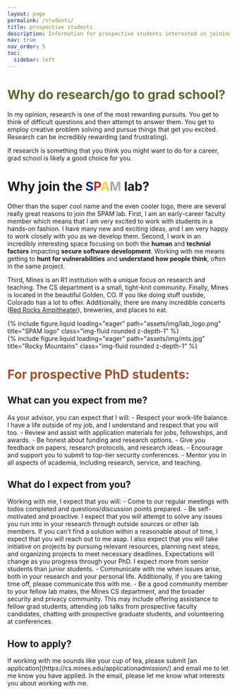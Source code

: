 ```yaml
---
layout: page
permalink: /students/
title: prospective students
description: Information for prospective students interested in joining the SPAM lab
nav: true
nav_order: 5
toc:
  sidebar: left
---
```

<h1><span style="color:DarkOliveGreen;">Why do research/go to grad school?</span></h1>
In my opinion, research is one of the most rewarding pursuits. You get to think of difficult questions and then attempt to answer them. You get to employ creative problem solving and pursue things that get you excited. Research can be incredibly rewarding (and frustrating). 

If research is something that you think you might want to do for a career, grad school is likely a good choice for you.

<h1>Why join the <span style="color:#102e82;">S</span><span style="color:#bf2c34;">P</span><span style="color:#f6d047;">A</span><span style="color:#aaaaaa;">M</span> lab?</h1> 

Other than the super cool name and the even cooler logo, there are several really great reasons to join the SPAM lab. First, I am an early-career faculty member which means that I am very excited to work with students in a hands-on fashion. I have many new and exciting ideas, and I am very happy to work closely with you as we develop them. Second, I work in an incredibly interesting space focusing on both the **human** and **technial factors** impacting **secure software development**. Working with me means getting to **hunt for vulnerabilities** and **understand how people think**, often in the same project.

Third, Mines is an R1 institution with a unique focus on research and teaching. The CS department is a small, tight-knit community. Finally, Mines is located in the beautiful Golden, CO. If you like doing stuff oustide, Colorado has a lot to offer. Additionally, there are many incredible concerts ([Red Rocks Ampitheater](https://www.redrocksonline.com/)), breweries, and places to eat. 

<div class="row justify-content-sm-center">
  <div class="col-sm-4 mt-3 mt-md-0">
    {% include figure.liquid loading="eager" path="assets/img/lab_logo.png" title="SPAM logo" class="img-fluid rounded z-depth-1" %}
  </div>
  <div class="col-sm-4 mt-3 mt-md-0">
    {% include figure.liquid loading="eager" path="assets/img/mts.jpg" title="Rocky Mountains" class="img-fluid rounded z-depth-1" %}
  </div>
</div>

<h1><span style="color:#A0522D;">For prospective PhD students:</span></h1>
<h2>What can you expect from me?</h2>
As your advisor, you can expect that I will:
- Respect your work-life balance. I have a life outside of my job, and I understand and respect that you will too.
- Review and assist with application materials for jobs, fellowships, and awards.
- Be honest about funding and research options.
- Give you feedback on papers, research protocols, and research ideas.
- Encourage and support you to submit to top-tier security conferences.
- Mentor you in all aspects of academia, including research, service, and teaching.

<h2>What do I expect from you?</h2>
Working with me, I expect that you will:
- Come to our regular meetings with todos completed and questions/discussion points prepared.
- Be self-motivated and proactive. I expect that you will attempt to solve any issues you run into in your research through outside sources or other lab members. If you can't find a solution within a reasonable about of time, I expect that you will reach out to me asap. I also expect that you will take initiative on projects by pursuing relevant resources, planning next steps, and organizing projects to meet necessary deadlines. Expectations will change as you progress through your PhD. I expect more from senior students than junior students.
- Communicate with me when issues arise, both in your research and your personal life. Additionally, if you are taking time off, please communicate this with me. 
- Be a good community member to your fellow lab mates, the Mines CS department, and the broader security and privacy community. This may include offering assistance to fellow grad students, attending job talks from prospective faculty candidates, chatting with prospective graduate students, and volunteering at conferences.

<h2>How to apply?</h2>
If working with me sounds like your cup of tea, please submit [an application](https://cs.mines.edu/applicationadmission/) and email me to let me know you have applied. In the email, please let me know what interests you about working with me. 
